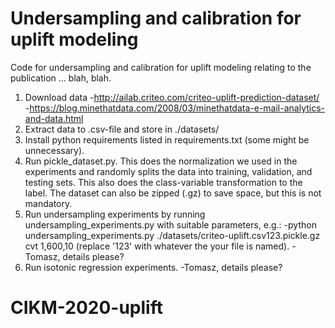 # Undersampling and calibration for uplift modeling
Code for undersampling and calibration for uplift
modeling relating to the publication ... blah, blah.

1. Download data
-http://ailab.criteo.com/criteo-uplift-prediction-dataset/
-https://blog.minethatdata.com/2008/03/minethatdata-e-mail-analytics-and-data.html
2. Extract data to .csv-file and store in ./datasets/
3. Install python requirements listed in requirements.txt (some might be unnecessary).
4. Run pickle_dataset.py. This does the normalization we used in the experiments and
   randomly splits the data into training, validation, and testing sets. This also
   does the class-variable transformation to the label.
   The dataset can also be zipped (.gz) to save space, but this is not mandatory.
5. Run undersampling experiments by running undersampling_experiments.py with suitable
   parameters, e.g.:
   -python undersampling_experiments.py ./datasets/criteo-uplift.csv123.pickle.gz cvt 1,600,10
    (replace '123' with whatever the your file is named).
    -Tomasz, details please?
6. Run isotonic regression experiments.
   -Tomasz, details please?

# CIKM-2020-uplift
